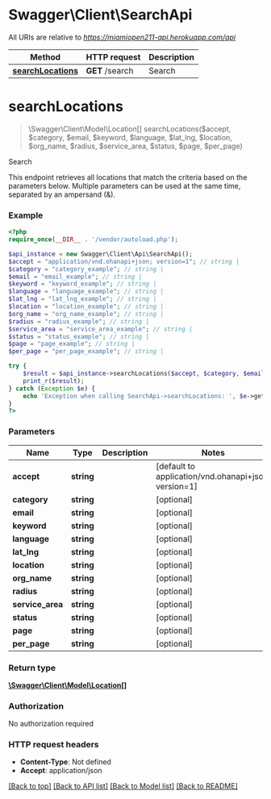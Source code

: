 # Swagger\Client\SearchApi

All URIs are relative to *https://miamiopen211-api.herokuapp.com/api*

Method | HTTP request | Description
------------- | ------------- | -------------
[**searchLocations**](SearchApi.md#searchLocations) | **GET** /search | Search


# **searchLocations**
> \Swagger\Client\Model\Location[] searchLocations($accept, $category, $email, $keyword, $language, $lat_lng, $location, $org_name, $radius, $service_area, $status, $page, $per_page)

Search

This endpoint retrieves all locations that match the criteria based on the parameters below. Multiple parameters can be used at the same time, separated by an ampersand (&).

### Example
```php
<?php
require_once(__DIR__ . '/vendor/autoload.php');

$api_instance = new Swagger\Client\Api\SearchApi();
$accept = "application/vnd.ohanapi+json; version=1"; // string | 
$category = "category_example"; // string | 
$email = "email_example"; // string | 
$keyword = "keyword_example"; // string | 
$language = "language_example"; // string | 
$lat_lng = "lat_lng_example"; // string | 
$location = "location_example"; // string | 
$org_name = "org_name_example"; // string | 
$radius = "radius_example"; // string | 
$service_area = "service_area_example"; // string | 
$status = "status_example"; // string | 
$page = "page_example"; // string | 
$per_page = "per_page_example"; // string | 

try {
    $result = $api_instance->searchLocations($accept, $category, $email, $keyword, $language, $lat_lng, $location, $org_name, $radius, $service_area, $status, $page, $per_page);
    print_r($result);
} catch (Exception $e) {
    echo 'Exception when calling SearchApi->searchLocations: ', $e->getMessage(), PHP_EOL;
}
?>
```

### Parameters

Name | Type | Description  | Notes
------------- | ------------- | ------------- | -------------
 **accept** | **string**|  | [default to application/vnd.ohanapi+json; version&#x3D;1]
 **category** | **string**|  | [optional]
 **email** | **string**|  | [optional]
 **keyword** | **string**|  | [optional]
 **language** | **string**|  | [optional]
 **lat_lng** | **string**|  | [optional]
 **location** | **string**|  | [optional]
 **org_name** | **string**|  | [optional]
 **radius** | **string**|  | [optional]
 **service_area** | **string**|  | [optional]
 **status** | **string**|  | [optional]
 **page** | **string**|  | [optional]
 **per_page** | **string**|  | [optional]

### Return type

[**\Swagger\Client\Model\Location[]**](../Model/Location.md)

### Authorization

No authorization required

### HTTP request headers

 - **Content-Type**: Not defined
 - **Accept**: application/json

[[Back to top]](#) [[Back to API list]](../../README.md#documentation-for-api-endpoints) [[Back to Model list]](../../README.md#documentation-for-models) [[Back to README]](../../README.md)

